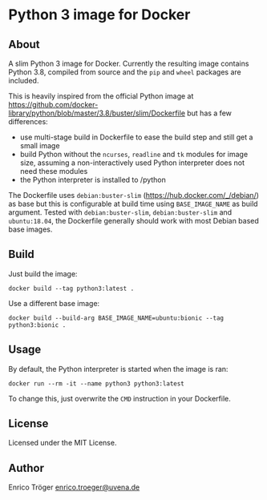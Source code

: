 # Python 3 image for Docker


## About

A slim Python 3 image for Docker.
Currently the resulting image contains Python 3.8, compiled from source and
the `pip` and `wheel` packages are included.

This is heavily inspired from the official Python image at
https://github.com/docker-library/python/blob/master/3.8/buster/slim/Dockerfile
but has a few differences:

  - use multi-stage build in Dockerfile to ease the build step and still get
    a small image
  - build Python without the `ncurses`, `readline` and `tk` modules for image
    size, assuming a non-interactively used Python interpreter does not need
    these modules
  - the Python interpreter is installed to /python

The Dockerfile uses `debian:buster-slim` (https://hub.docker.com/_/debian/)
as base but this is configurable at build time using `BASE_IMAGE_NAME`
as build argument.
Tested with `debian:buster-slim`, `debian:buster-slim` and `ubuntu:18.04`,
the Dockerfile generally should work with most Debian based base images.


## Build

Just build the image:

    docker build --tag python3:latest .

Use a different base image:

    docker build --build-arg BASE_IMAGE_NAME=ubuntu:bionic --tag python3:bionic .


## Usage

By default, the Python interpreter is started when the image is ran:

    docker run --rm -it --name python3 python3:latest

To change this, just overwrite the `CMD` instruction in your Dockerfile.


## License

Licensed under the MIT License.


## Author

Enrico Tröger <enrico.troeger@uvena.de>
